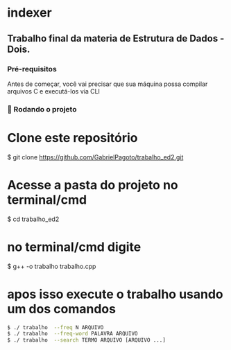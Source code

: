 # indexer

## Trabalho final da materia de Estrutura de Dados - Dois.

### Pré-requisitos

Antes de começar, você vai precisar que sua máquina possa compilar arquivos C e executá-los via CLI


### 🎲 Rodando o projeto

# Clone este repositório
$ git clone <https://github.com/GabrielPagoto/trabalho_ed2.git>

# Acesse a pasta do projeto no terminal/cmd
$ cd trabalho_ed2

# no terminal/cmd digite
$ g++ -o trabalho trabalho.cpp

# apos isso execute o trabalho usando um dos comandos 
```bash
$ ./ trabalho  --freq N ARQUIVO
$ ./ trabalho  --freq-word PALAVRA ARQUIVO
$ ./ trabalho  --search TERMO ARQUIVO [ARQUIVO ...]
```
